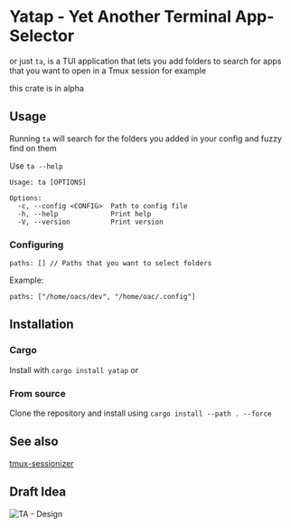 # Yatap - Yet Another Terminal App-Selector

or just `ta`, is a TUI application that lets you add folders to search for apps that you want to open in a Tmux session for example

this crate is in alpha

## Usage

Running `ta` will search for the folders you added in your config and fuzzy find on them

Use `ta --help`

```
Usage: ta [OPTIONS]

Options:
  -c, --config <CONFIG>  Path to config file
  -h, --help             Print help
  -V, --version          Print version
```

### Configuring 

```
paths: [] // Paths that you want to select folders
```

Example: 

```
paths: ["/home/oacs/dev", "/home/oac/.config"] 
```


## Installation

### Cargo

Install with `cargo install yatap` or

### From source

Clone the repository and install using ```cargo install --path . --force```

## See also

[tmux-sessionizer](https://crates.io/crates/tmux-sessionizer)

## Draft Idea

![TA - Design](https://user-images.githubusercontent.com/13282482/221361770-c0dbb24d-9bff-4a60-ba93-a81d845c4dee.png)
